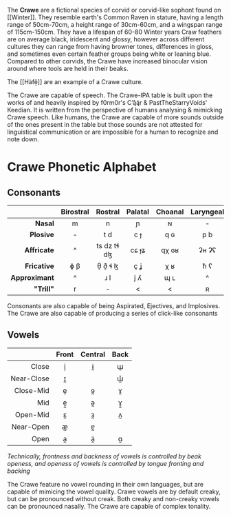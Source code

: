 The **Crawe** are a fictional species of corvid or corvid-like sophont found on [[Winter]]. They resemble earth's Common Raven in stature, having a length range of 50cm-70cm, a height range of 30cm-60cm, and a wingspan range of 115cm-150cm. They have a lifespan of 60-80 Winter years Craw feathers are on average black, iridescent and glossy, however across different cultures they can range from having browner tones, differences in gloss, and sometimes even certain feather groups being white or leaning blue. Compared to other corvids, the Crawe have increased binocular vision around where tools are held in their beaks.

The [[Hàfê̦]] are an example of a Crawe culture.

The Crawe are capable of speech. The Crawe-IPA table is built upon the works of and heavily inspired by f0rm0r's C’ą̂ą́r & PastTheStarryVoids' Keedian. It is written from the perspective of humans analysing & mimicking Crawe speech. Like humans, the Crawe are capable of more sounds outside of the ones present in the table but those sounds are not attested for linguistical communication or are impossible for a human to recognize and note down.

# Crawe Phonetic Alphabet

## Consonants

|                 | Birostral |   Rostral   | Palatal | Choanal | Laryngeal | Syringeal |
| --------------: | :-------: | :---------: | :-----: | :-----: | :-------: | :-------: |
|       **Nasal** |     m     |      n      |    ɲ    |    ɴ    |     -     |     <     |
|     **Plosive** |     -     |     t d     |   c ɟ   |   q ɢ   |    p b    |     ʔ     |
|   **Affricate** |     ^     | ts dz tɬ dɮ |  cɕ ɟʑ  |  qχ ɢʁ  |   ʡʜ ʡʢ   |    ʔh     |
|   **Fricative** |    ɸ β    |  θ̠ ð̠ ɬ ɮ  |   ç ʝ   |   χ ʁ   |    ħ ʕ    |     h     |
| **Approximant** |     ^     |     ɹ l     |   j ʎ   |   ɰ ʟ   |     ^     |     ^     |
|     **"Trill"** |     r     |      -      |    <    |    <    |     ʀ     |     <     |
Consonants are also capable of being Aspirated, Ejectives, and Implosives. The Crawe are also capable of producing a series of click-like consonants
## Vowels

|            | Front | Central | Back |
| ---------: | :---: | :-----: | :--: |
|      Close |  ḭ   |   ɨ̰    |  ɯ̰  |
| Near-Close |  ɪ̰   |         | ɯ̰̽  |
|  Close-Mid |  ḛ   |   ɘ̰    |  ɤ̰  |
|        Mid |  e̞̰  |   ə̰    | ɤ̞̰  |
|   Open-Mid |  ɛ̰   |   ɜ̰    |  ʌ̰  |
|  Near-Open |  æ̰   |   ɐ̰    |      |
|       Open |  a̰   |   ä̰   |  ɑ̰  |
*Technically, frontness and backness of vowels is controlled by beak openess, and openess of vowels is controlled by tongue fronting and backing*

The Crawe feature no vowel rounding in their own languages, but are capable of mimicing the vowel quality. Crawe vowels are by default creaky, but can be pronounced without creak. Both creaky and non-creaky vowels can be pronounced nasally. The Crawe are capable of complex tonality.
